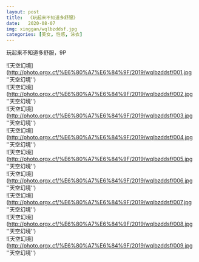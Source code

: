 ```yaml
---
layout: post
title:  《玩起来不知道多舒服》
date:   2020-08-07
img: xinggan/wqlbzddsf.jpg
categories: [美女, 性感, 泳衣]
---
```


玩起来不知道多舒服，9P

![天空幻境](http://photo.orgx.cf/%E6%80%A7%E6%84%9F/2019/wqlbzddsf/001.jpg ''天空幻境'') <br>
![天空幻境](http://photo.orgx.cf/%E6%80%A7%E6%84%9F/2019/wqlbzddsf/002.jpg ''天空幻境'') <br>
![天空幻境](http://photo.orgx.cf/%E6%80%A7%E6%84%9F/2019/wqlbzddsf/003.jpg ''天空幻境'') <br>
![天空幻境](http://photo.orgx.cf/%E6%80%A7%E6%84%9F/2019/wqlbzddsf/004.jpg ''天空幻境'') <br>
![天空幻境](http://photo.orgx.cf/%E6%80%A7%E6%84%9F/2019/wqlbzddsf/005.jpg ''天空幻境'') <br>
![天空幻境](http://photo.orgx.cf/%E6%80%A7%E6%84%9F/2019/wqlbzddsf/006.jpg ''天空幻境'') <br>
![天空幻境](http://photo.orgx.cf/%E6%80%A7%E6%84%9F/2019/wqlbzddsf/007.jpg ''天空幻境'') <br>
![天空幻境](http://photo.orgx.cf/%E6%80%A7%E6%84%9F/2019/wqlbzddsf/008.jpg ''天空幻境'') <br>
![天空幻境](http://photo.orgx.cf/%E6%80%A7%E6%84%9F/2019/wqlbzddsf/009.jpg ''天空幻境'') <br>

